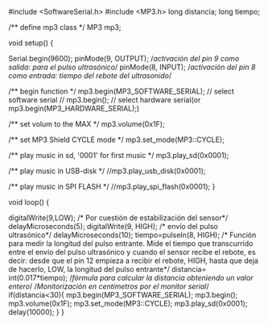 #include <SoftwareSerial.h>
#include <MP3.h>
long distancia;
long tiempo;

/** define mp3 class */
MP3 mp3;

void setup()
{
  
  Serial.begin(9600);
  pinMode(9, OUTPUT); /*activación del pin 9 como salida: para el pulso ultrasónico*/
  pinMode(8, INPUT); /*activación del pin 8 como entrada: tiempo del rebote del ultrasonido*/
  
  /** begin function */
  mp3.begin(MP3_SOFTWARE_SERIAL);    // select software serial
//  mp3.begin();                       // select hardware serial(or mp3.begin(MP3_HARDWARE_SERIAL);)
  
  /** set volum to the MAX */
  mp3.volume(0x1F);
  
  /** set MP3 Shield CYCLE mode */
  mp3.set_mode(MP3::CYCLE);
  
  /** play music in sd, '0001' for first music */
  mp3.play_sd(0x0001);
  
  /** play music in USB-disk */ 
  //mp3.play_usb_disk(0x0001);
  
  /** play music in SPI FLASH */ 
  //mp3.play_spi_flash(0x0001);
}

void loop()
{
	  
  digitalWrite(9,LOW); /* Por cuestión de estabilización del sensor*/
  delayMicroseconds(5);
  digitalWrite(9, HIGH); /* envío del pulso ultrasónico*/
  delayMicroseconds(10);
  tiempo=pulseIn(8, HIGH); /* Función para medir la longitud del pulso entrante. Mide el tiempo que transcurrido entre el envío
  del pulso ultrasónico y cuando el sensor recibe el rebote, es decir: desde que el pin 12 empieza a recibir el rebote, HIGH, hasta que
  deja de hacerlo, LOW, la longitud del pulso entrante*/
  distancia= int(0.017*tiempo); /*fórmula para calcular la distancia obteniendo un valor entero*/
  /*Monitorización en centímetros por el monitor serial*/
if(distancia<30){
mp3.begin(MP3_SOFTWARE_SERIAL);
mp3.begin();
mp3.volume(0x1F);
mp3.set_mode(MP3::CYCLE);
mp3.play_sd(0x0001);
  delay(10000);
  }
}
